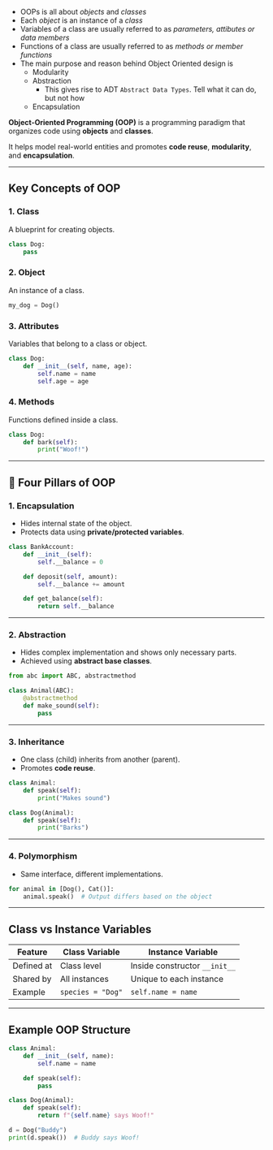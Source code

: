 
- OOPs is all about *objects* and *classes*
- Each *object* is an instance of a *class*
- Variables of a class are usually referred to as *parameters, attibutes or data members*
- Functions of a class are usually referred to as *methods or member functions*
- The main purpose and reason behind Object Oriented design is
	- Modularity
	- Abstraction
		- This gives rise to ADT `Abstract Data Types`. Tell what it can do, but not how
	- Encapsulation



**Object-Oriented Programming (OOP)** is a programming paradigm that organizes code using **objects** and **classes**.

It helps model real-world entities and promotes **code reuse**, **modularity**, and **encapsulation**.

---

## Key Concepts of OOP

### 1. **Class**

A blueprint for creating objects.

```python
class Dog:
    pass
```

### 2. **Object**

An instance of a class.

```python
my_dog = Dog()
```

### 3. **Attributes**

Variables that belong to a class or object.

```python
class Dog:
    def __init__(self, name, age):
        self.name = name
        self.age = age
```

### 4. **Methods**

Functions defined inside a class.

```python
class Dog:
    def bark(self):
        print("Woof!")
```

---

## 🔹 Four Pillars of OOP

###  1. **Encapsulation**

* Hides internal state of the object.
* Protects data using **private/protected variables**.

```python
class BankAccount:
    def __init__(self):
        self.__balance = 0

    def deposit(self, amount):
        self.__balance += amount

    def get_balance(self):
        return self.__balance
```

---

### 2. **Abstraction**

* Hides complex implementation and shows only necessary parts.
* Achieved using **abstract base classes**.

```python
from abc import ABC, abstractmethod

class Animal(ABC):
    @abstractmethod
    def make_sound(self):
        pass
```

---

### 3. **Inheritance**

* One class (child) inherits from another (parent).
* Promotes **code reuse**.

```python
class Animal:
    def speak(self):
        print("Makes sound")

class Dog(Animal):
    def speak(self):
        print("Barks")
```

---

### 4. **Polymorphism**

* Same interface, different implementations.

```python
for animal in [Dog(), Cat()]:
    animal.speak()  # Output differs based on the object
```

---

## Class vs Instance Variables

| Feature    | Class Variable    | Instance Variable             |
| ---------- | ----------------- | ----------------------------- |
| Defined at | Class level       | Inside constructor `__init__` |
| Shared by  | All instances     | Unique to each instance       |
| Example    | `species = "Dog"` | `self.name = name`            |

---

## Example OOP Structure

```python
class Animal:
    def __init__(self, name):
        self.name = name

    def speak(self):
        pass

class Dog(Animal):
    def speak(self):
        return f"{self.name} says Woof!"

d = Dog("Buddy")
print(d.speak())  # Buddy says Woof!
```

